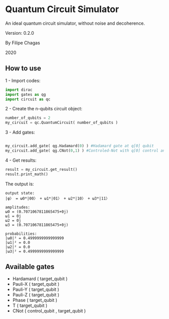 # Quantum Circuit Simulator
An ideal quantum circuit simulator, without noise and decoherence.

Version: 0.2.0

By Filipe Chagas

2020

## How to use

1 - Import codes:

```python
import dirac
import gates as qg
import circuit as qc
```

2 - Create the n-qubits circuit object:

```python
number_of_qubits = 2
my_circuit = qc.QuantumCircuit( number_of_qubits )
```

3 - Add gates:

```python

my_circuit.add_gate( qg.Hadamard(0) ) #Hadamard gate at q[0] qubit
my_circuit.add_gate( qg.CNot(0,1) ) #Controled-Not with q[0] control and q[1] target
```

4 - Get results:

```python
result = my_circuit.get_result()
result.print_math()
```

The output is:
```
output state:
|φ〉 = ω0*|00〉 + ω1*|01〉 + ω2*|10〉 + ω3*|11〉

amplitudes:
ω0 = (0.7071067811865475+0j)
ω1 = 0j
ω2 = 0j
ω3 = (0.7071067811865475+0j)

probabilities:
|ω0|² = 0.4999999999999999
|ω1|² = 0.0
|ω2|² = 0.0
|ω3|² = 0.4999999999999999
```

## Available gates
* Hardamard ( target\_qubit )
* Pauli-X ( target\_qubit )
* Pauli-Y ( target\_qubit )
* Pauli-Z ( target\_qubit )
* Phase ( target\_qubit )
* T ( target\_qubit )
* CNot ( control\_qubit , target\_qubit )



